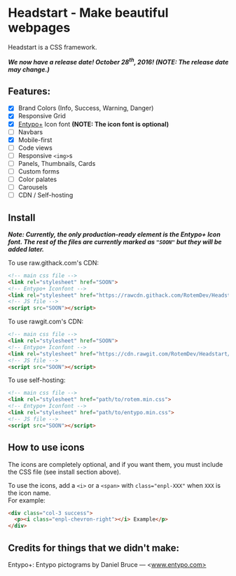 # Headstart - Make beautiful webpages
Headstart is a CSS framework.

***We now have a release date! October 28<sup>th</sup>, 2016! (NOTE: The release date may change.)***

## Features:
- [x] Brand Colors (Info, Success, Warning, Danger)
- [x] Responsive Grid
- [x] [Entypo+](http://www.entypo.com/) Icon font **(NOTE: The icon font is optional)**
- [ ] Navbars
- [x] Mobile-first
- [ ] Code views
- [ ] Responsive `<img>`s
- [ ] Panels, Thumbnails, Cards
- [ ] Custom forms
- [ ] Color palates
- [ ] Carousels
- [ ] CDN / Self-hosting

## Install
***Note: Currently, the only production-ready element is the Entypo+ Icon font. The rest of the files are currently marked as `"SOON"` but they will be added later.***

To use raw.githack.com's CDN:
``` html
<!-- main css file -->
<link rel="stylesheet" href="SOON">
<!-- Entypo+ Iconfont -->
<link rel="stylesheet" href="https://rawcdn.githack.com/RotemDev/Headstart/ede2667d6a3446d82e4aac86bd563e31b9c097f0/css/entypo.min.css">
<!-- JS file -->
<script src="SOON"></script>
```

To use rawgit.com's CDN:
``` html
<!-- main css file -->
<link rel="stylesheet" href="SOON">
<!-- Entypo+ Iconfont -->
<link rel="stylesheet" href="https://cdn.rawgit.com/RotemDev/Headstart/ede2667d6a3446d82e4aac86bd563e31b9c097f0/css/entypo.min.css">
<!-- JS file -->
<script src="SOON"></script>
```

To use self-hosting:
``` html
<!-- main css file -->
<link rel="stylesheet" href="path/to/rotem.min.css">
<!-- Entypo+ Iconfont -->
<link rel="stylesheet" href="path/to/entypo.min.css">
<!-- JS file -->
<script src="SOON"></script>
```

## How to use icons
The icons are completely optional, and if you want them, you must include the CSS file (see install section above).

To use the icons, add a `<i>` or a `<span>` with `class="enpl-XXX"` when `XXX` is the icon name. <br>
For example:
``` html
<div class="col-3 success">
  <p><i class="enpl-chevron-right"></i> Example</p>
</div>
```

## Credits for things that we didn't make:
Entypo+: Entypo pictograms by Daniel Bruce — <www.entypo.com>
